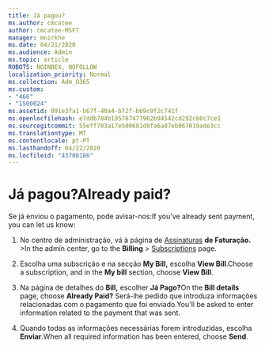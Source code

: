 ```yaml
---
title: Já pagou?
ms.author: cmcatee
author: cmcatee-MSFT
manager: mnirkhe
ms.date: 04/21/2020
ms.audience: Admin
ms.topic: article
ROBOTS: NOINDEX, NOFOLLOW
localization_priority: Normal
ms.collection: Adm_O365
ms.custom:
- "466"
- "1500024"
ms.assetid: 091e3fa1-b67f-40a4-b72f-b69c9f2c741f
ms.openlocfilehash: e7ddb784b195767477962b94542cd292cb0c7ce1
ms.sourcegitcommit: 55eff703a17e500681d8fa6a87eb067019ade3cc
ms.translationtype: MT
ms.contentlocale: pt-PT
ms.lasthandoff: 04/22/2020
ms.locfileid: "43708186"
---
```

# <a name="already-paid"></a><span data-ttu-id="51e8f-102">Já pagou?</span><span class="sxs-lookup"><span data-stu-id="51e8f-102">Already paid?</span></span>

<span data-ttu-id="51e8f-103">Se já enviou o pagamento, pode avisar-nos:</span><span class="sxs-lookup"><span data-stu-id="51e8f-103">If you've already sent payment, you can let us know:</span></span>
  
1. <span data-ttu-id="51e8f-104">No centro de administração, vá à página de [Assinaturas](https://go.microsoft.com/fwlink/p/?linkid=842054) **de Faturação.** \></span><span class="sxs-lookup"><span data-stu-id="51e8f-104">In the admin center, go to the **Billing** \> [Subscriptions](https://go.microsoft.com/fwlink/p/?linkid=842054) page.</span></span>

2. <span data-ttu-id="51e8f-105">Escolha uma subscrição e na secção **My Bill,** escolha **View Bill**.</span><span class="sxs-lookup"><span data-stu-id="51e8f-105">Choose a subscription, and in the **My bill** section, choose **View Bill**.</span></span>

3. <span data-ttu-id="51e8f-106">Na página de detalhes do **Bill,** escolher **Já Pago?**</span><span class="sxs-lookup"><span data-stu-id="51e8f-106">On the **Bill details** page, choose **Already Paid?**</span></span> <span data-ttu-id="51e8f-107">Será-lhe pedido que introduza informações relacionadas com o pagamento que foi enviado.</span><span class="sxs-lookup"><span data-stu-id="51e8f-107">You'll be asked to enter information related to the payment that was sent.</span></span>

4. <span data-ttu-id="51e8f-108">Quando todas as informações necessárias forem introduzidas, escolha **Enviar**.</span><span class="sxs-lookup"><span data-stu-id="51e8f-108">When all required information has been entered, choose **Send**.</span></span>